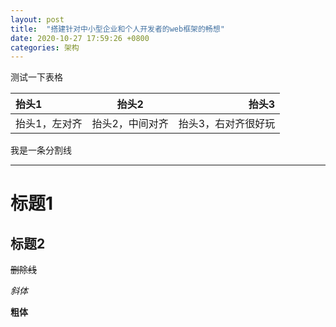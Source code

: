 ```yaml
---
layout: post
title:  "搭建针对中小型企业和个人开发者的web框架的畅想"
date: 2020-10-27 17:59:26 +0800
categories: 架构
---
```

测试一下表格

抬头1|抬头2|抬头3
:-|:-:|-:
抬头1，左对齐|抬头2，中间对齐|抬头3，右对齐很好玩

我是一条分割线

---


# 标题1
## 标题2

~~删除线~~

*斜体*

**粗体**


